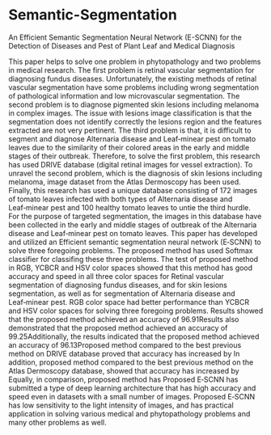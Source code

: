 # Semantic-Segmentation
An Efficient Semantic Segmentation Neural Network  (E-SCNN) for the Detection of Diseases and Pest of Plant Leaf and Medical Diagnosis

This paper helps to solve one problem in phytopathology and two problems in medical research.
The first problem is retinal vascular segmentation for diagnosing fundus diseases. Unfortunately,
the existing methods of retinal vascular segmentation have some problems including wrong segmentation
of pathological information and low microvascular segmentation. The second problem
is to diagnose pigmented skin lesions including melanoma in complex images. The issue
with lesions image classification is that the segmentation does not identify correctly the lesions
region and the features extracted are not very pertinent. The third problem is that, it is difficult
to segment and diagnose Alternaria disease and Leaf‑minear pest on tomato leaves due to
the similarity of their colored areas in the early and middle stages of their outbreak. Therefore,
to solve the first problem, this research has used DRIVE database (digital retinal images for vessel
extraction). To unravel the second problem, which is the diagnosis of skin lesions including
melanoma, image dataset from the Atlas Dermoscopy has been used. Finally, this research has
used a unique database consisting of 172 images of tomato leaves infected with both types of
Alternaria disease and Leaf‑minear pest and 100 healthy tomato leaves to untie the third hurdle.
For the purpose of targeted segmentation, the images in this database have been collected in
the early and middle stages of outbreak of the Alternaria disease and Leaf‑minear pest on tomato
leaves. This paper has developed and utilized an Efficient semantic segmentation neural network
(E‑SCNN) to solve three foregoing problems. The proposed method has used Softmax classifier
for classifing these three problems. The test of proposed method in RGB, YCBCR and HSV color
spaces showed that this method has good accuracy and speed in all three color spaces for Retinal
vascular segmentation of diagnosing fundus diseases, and for skin lesions segmentation, as
well as for segmentation of Alternaria disease and Leaf‑minear pest. RGB color space had better
performance than YCBCR and HSV color spaces for solving three foregoing problems. Results
showed that the proposed method achieved an accuracy of 96.91Results also demonstrated that
the proposed method achieved an accuracy of 99.25Additionally, the results indicated that the
proposed method achieved an accuracy of 96.13Proposed method compared to the best previous
method on DRIVE database proved that accuracy has increased by In addition, proposed
method compared to the best previous method on the Atlas Dermoscopy database, showed that
accuracy has increased by Equally, in comparison, proposed method has Proposed E‑SCNN has
submitted a type of deep learning architecture that has high accuracy and speed even in datasets
with a small number of images. Proposed E‑SCNN has low sensitivity to the light intensity of images,
and has practical application in solving various medical and phytopathology problems and
many other problems as well.
